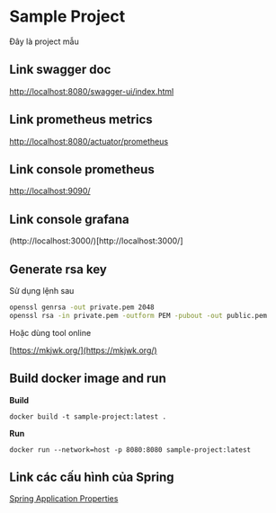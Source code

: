 # Sample Project
Đây là project mẫu

## Link swagger doc
[http://localhost:8080/swagger-ui/index.html](http://localhost:8080/swagger-ui/index.html)

## Link prometheus metrics
[http://localhost:8080/actuator/prometheus](http://localhost:8080/actuator/prometheus)

## Link console prometheus
[http://localhost:9090/](http://localhost:9090/)

## Link console grafana
(http://localhost:3000/)[http://localhost:3000/]

## Generate rsa key

Sử dụng lệnh sau

```sh
openssl genrsa -out private.pem 2048
openssl rsa -in private.pem -outform PEM -pubout -out public.pem
```

Hoặc dùng tool online

[https://mkjwk.org/](https://mkjwk.org/)

## Build docker image and run

**Build**

```shell
docker build -t sample-project:latest .
```

**Run**

```shell
docker run --network=host -p 8080:8080 sample-project:latest
```


## Link các cấu hình của Spring

[Spring Application Properties](https://docs.spring.io/spring-boot/docs/current/reference/html/application-properties.html)
